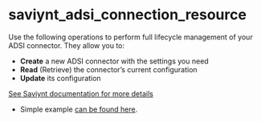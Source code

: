 # saviynt_adsi_connection_resource

Use the following operations to perform full lifecycle management of your ADSI connector. They allow you to:

- **Create** a new ADSI connector with the settings you need  
- **Read** (Retrieve) the connector’s current configuration  
- **Update** its configuration

[See Saviynt documentation for more details](https://docs.saviyntcloud.com/bundle/ADSI-v24x/page/Content/ADSI-Integration-Overview.htm)

- Simple example [can be found here](./resource.tf).
